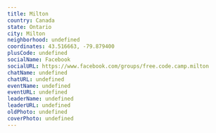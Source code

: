 ```yaml
---
title: Milton
country: Canada
state: Ontario
city: Milton
neighborhood: undefined
coordinates: 43.516663, -79.879400
plusCode: undefined
socialName: Facebook
socialURL: https://www.facebook.com/groups/free.code.camp.milton
chatName: undefined
chatURL: undefined
eventName: undefined
eventURL: undefined
leaderName: undefined
leaderURL: undefined
oldPhoto: undefined
coverPhoto: undefined
---
```

